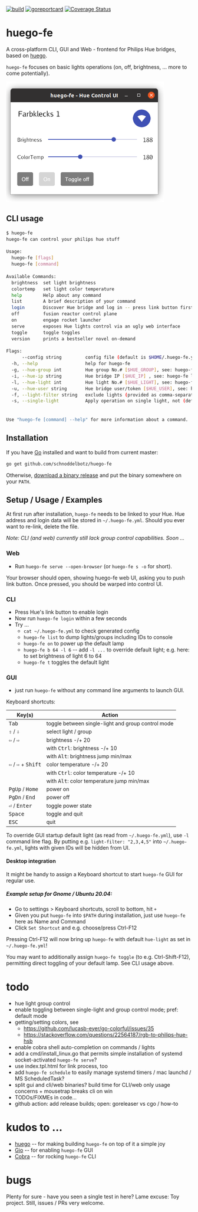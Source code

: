 [![build](https://github.com/schnoddelbotz/huego-fe/workflows/build/badge.svg)](https://github.com/schnoddelbotz/huego-fe/actions?query=workflow%3Abuild)
[![goreportcard](https://goreportcard.com/badge/github.com/schnoddelbotz/huego-fe)](https://goreportcard.com/report/github.com/schnoddelbotz/huego-fe)
[![Coverage Status](https://coveralls.io/repos/github/schnoddelbotz/huego-fe/badge.svg?branch=main)](https://coveralls.io/github/schnoddelbotz/huego-fe?branch=main)

# huego-fe

A cross-platform CLI, GUI and Web - frontend for Philips Hue bridges, based on [huego](https://github.com/amimof/huego).

`huego-fe` focuses on basic lights operations (on, off, brightness, ... more to come potentially).

![](./screenshots/huego-fe-gui-linux.png)

## CLI usage

```bash
$ huego-fe
huego-fe can control your philips hue stuff

Usage:
  huego-fe [flags]
  huego-fe [command]

Available Commands:
  brightness  set light brightness
  colortemp   set light color temperature
  help        Help about any command
  list        A brief description of your command
  login       Discover Hue bridge and log in -- press link button first!
  off         fusion reactor control plane
  on          engage rocket launcher
  serve       exposes Hue lights control via an ugly web interface
  toggle      toggle toggles
  version     prints a bestseller novel on-demand

Flags:
      --config string         config file (default is $HOME/.huego-fe.yaml)
  -h, --help                  help for huego-fe
  -g, --hue-group int         Hue group No.# [$HUE_GROUP], see: huego-fe list (default 1)
  -i, --hue-ip string         Hue bridge IP [$HUE_IP] , see: huego-fe login -h
  -l, --hue-light int         Hue light No.# [$HUE_LIGHT], see: huego-fe list (default 1)
  -u, --hue-user string       Hue bridge user/token [$HUE_USER], see: huego-fe login -h
  -f, --light-filter string   exclude lights (provided as comma-separated list of IDs) from UI
  -s, --single-light          Apply operation on single light, not (default) group

  
Use "huego-fe [command] --help" for more information about a command.

```


## Installation

If you have [Go](https://golang.org/doc/install) installed and want to build from current master:

```bash
go get github.com/schnoddelbotz/huego-fe
```

Otherwise, [download a binary release](./../../releases) and put the binary somewhere on your `PATH`.

## Setup / Usage / Examples

At first run after installation, `huego-fe` needs to be linked to your Hue.
Hue address and login data will be stored in `~/.huego-fe.yml`.
Should you ever want to re-link, delete the file.

*Note: CLI (and web) currently still lack group control capabilities. Soon ...*

### Web

- Run `huego-fe serve --open-browser` (or `huego-fe s -o` for short). 

Your browser should open, showing huego-fe web UI, asking you to push link button. Once pressed, 
you should be warped into control UI.

### CLI


- Press Hue's link button to enable login
- Now run `huego-fe login` within a few seconds
- Try ...
  - `cat ~/.huego-fe.yml` to check generated config
  - `huego-fe list` to dump lights/groups including IDs to console
  - `huego-fe on` to power up the default lamp
  - `huego-fe b 64 -l 6` -- add `-l ...` to override default light; e.g. here: to set brightness of light 6 to 64
  - `huego-fe t` toggles the default light

### GUI

- just run `huego-fe` without any command line arguments to launch GUI.

Keyboard shortcuts:

| Key(s)                                         | Action                                              |
|------------------------------------------------|-----------------------------------------------------|
| <kbd>Tab</kbd>                                 | toggle between single-light and group control mode  |
| <kbd>⇧</kbd> / <kbd>⇩</kbd>                    | select light / group                                |
| <kbd>⇦</kbd> / <kbd>⇨</kbd>                    | brightness -/+ 20                                   |
|                                                | with <kbd>Ctrl</kbd>: brightness -/+ 10             |
|                                                | with <kbd>Alt</kbd>: brightness jump min/max        |
| <kbd>⇦</kbd> / <kbd>⇨</kbd> + <kbd>Shift</kbd> | color temperature -/+ 20                            |
|                                                | with <kbd>Ctrl</kbd>: color temperature -/+ 10      |
|                                                | with <kbd>Alt</kbd>: color temperature jump min/max |
| <kbd>PgUp</kbd> / <kbd>Home</kbd>              | power on                    |
| <kbd>PgDn</kbd> / <kbd>End</kbd>               | power off                   |
| <kbd>⏎</kbd> / <kbd>Enter</kbd>                | toggle power state          | 
| <kbd>Space</kbd>                               | toggle and quit             |
| <kbd>ESC</kbd>                                 | quit                        |

To override GUI startup default light (as read from `~/.huego-fe.yml`), use `-l` command line flag.
By putting e.g. `light-filter: "2,3,4,5"` into `~/.huego-fe.yml`, lights with given IDs will be hidden from UI.

#### Desktop integration

It might be handy to assign a Keyboard shortcut to start `huego-fe` GUI for regular use. 

##### Example setup for Gnome / Ubuntu 20.04:

- Go to settings > Keyboard shortcuts, scroll to bottom, hit `+`
- Given you put `huego-fe` into `$PATH` during installation, just use `huego-fe` here as Name and Command
- Click `Set Shortcut` and e.g. choose/press Ctrl-F12

Pressing Ctrl-F12 will now bring up `huego-fe` with default `hue-light` as set in `~/.huego-fe.yml`!

You may want to additionally assign `huego-fe toggle` (to e.g. Ctrl-Shift-F12), permitting direct toggling
of your default lamp. See CLI usage above.

# todo

- hue light group control
- enable toggling between single-light and group control mode; pref: default mode
- getting/setting colors, see
  - https://github.com/lucasb-eyer/go-colorful/issues/35
  - https://stackoverflow.com/questions/22564187/rgb-to-philips-hue-hsb
- enable cobra shell auto-completion on commands / lights
- add a cmd/install_linux.go that permits simple installation of systemd socket-activated `huego-fe serve`?
- use index.tpl.html for link process, too
- add `huego-fe schedule` to easily manage systemd timers / mac launchd / MS ScheduledTask?
- split gui and cli/web binaries? build time for CLI/web only usage concerns + mousetrap breaks cli on win 
- TODOs/FIXMEs in code...
- github action: add release builds; open: goreleaser vs cgo / how-to 

# kudos to ...

- [huego](https://github.com/amimof/huego) -- for making building `huego-fe` on top of it a simple joy
- [Gio](https://gioui.org/) -- for enabling `huego-fe` GUI
- [Cobra](https://cobra.dev/) -- for rocking `huego-fe` CLI

# bugs

Plenty for sure - have you seen a single test in here? Lame excuse: Toy project. Still, issues / PRs very welcome.
